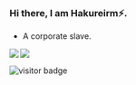 ### Hi there, I am Hakureirm⚡.
- A corporate slave.
<a>
<img align="left" src=https://github-readme-stats.vercel.app/api?username=Hakureirm&show_icons=true&count_private=true&hide=prs&theme=default_repocard />
<a/>
  
<a>
<img align="mid" src="https://github-readme-stats.vercel.app/api/top-langs/?username=Hakureirm&hide=html" />
<a/>

![visitor badge](https://visitor-badge.laobi.icu/badge?page_id=Hakureirm.readme)

<!--
**Hakureirm/Hakureirm** is a ✨ _special_ ✨ repository because its `README.md` (this file) appears on your GitHub profile.

Here are some ideas to get you started:

- 🔭 I’m currently working on ...
- 🌱 I’m currently learning ...
- 👯 I’m looking to collaborate on ...
- 🤔 I’m looking for help with ...
- 💬 Ask me about ...
- 📫 How to reach me: ...
- 😄 Pronouns: ...
- ⚡ Fun fact: ...
-->
